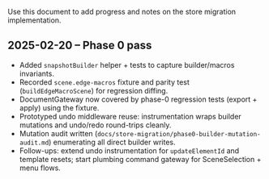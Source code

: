 Use this document to add progress and notes on the store migration implementation.

## 2025-02-20 – Phase 0 pass
- Added `snapshotBuilder` helper + tests to capture builder/macros invariants.
- Recorded `scene.edge-macros` fixture and parity test (`buildEdgeMacroScene`) for regression diffing.
- DocumentGateway now covered by phase-0 regression tests (export + apply) using the fixture.
- Prototyped undo middleware reuse: instrumentation wraps builder mutations and undo/redo round-trips cleanly.
- Mutation audit written (`docs/store-migration/phase0-builder-mutation-audit.md`) enumerating all direct builder writes.
- Follow-ups: extend undo instrumentation for `updateElementId` and template resets; start plumbing command gateway for SceneSelection + menu flows.
